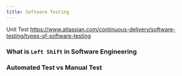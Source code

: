 ```yaml
---
title: Software Testing
---
```


Unit Test
https://www.atlassian.com/continuous-delivery/software-testing/types-of-software-testing

### What is `Left Shift` in Software Engineering



### Automated Test vs Manual Test

